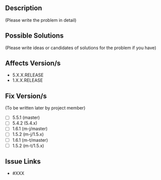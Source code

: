 ## Description
(Please write the problem in detail)

## Possible Solutions
(Please write ideas or candidates of solutions for the problem if you have)

## Affects Version/s
- 5.X.X.RELEASE
- 1.X.X.RELEASE

## Fix Version/s
(To be written later by project member)
- [ ] 5.5.1 (master)
- [ ] 5.4.2 (5.4.x)
- [ ] 1.6.1 (m-j/master)
- [ ] 1.5.2 (m-j/1.5.x)
- [ ] 1.6.1 (m-t/master)
- [ ] 1.5.2 (m-t/1.5.x)

## Issue Links
- #XXX
